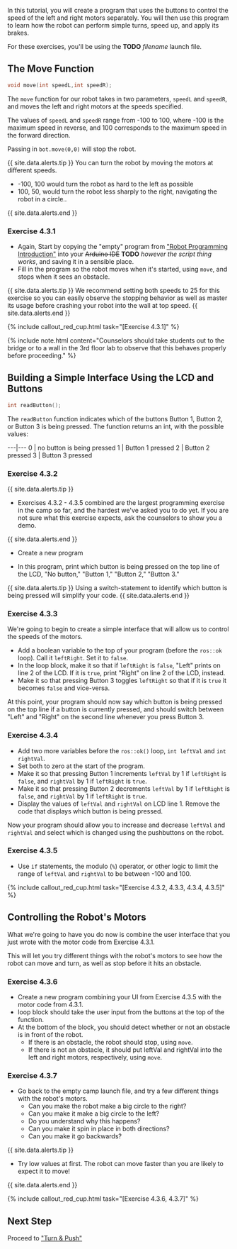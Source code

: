 In this tutorial, you will create a program that uses the buttons to control the speed of the left and right motors separately. You will then use this program to learn how the robot can perform simple turns, speed up, and apply its brakes.

For these exercises, you'll be using the **TODO** *filename* launch file.

## The Move Function

```cpp
void move(int speedL,int speedR);
```

The `move` function for our robot takes in two parameters, `speedL` and `speedR`, and moves the left and right motors at the speeds specified.

The values of `speedL` and `speedR` range from -100 to 100, where -100 is the maximum speed in reverse, and 100 corresponds to the maximum speed in the forward direction.

Passing in `bot.move(0,0)` will stop the robot.

{{ site.data.alerts.tip }}
You can turn the robot by moving the motors at different speeds. 
<ul>
<li>-100, 100 would turn the robot as hard to the left as possible</li>
<li>100, 50, would turn the robot less sharply to the right, navigating the robot in a circle..</li>
</ul>
{{ site.data.alerts.end }}

### Exercise 4.3.1

- Again, Start by copying the "empty" program from ["Robot Programming Introduction"](/robot_programming_introduction.html) into your ~~Arduino IDE~~ **TODO** *however the script thing works*, and saving it in a sensible place.
- Fill in the program so the robot moves when it's started, using `move`, and stops when it sees an obstacle.

{{ site.data.alerts.tip }}
We recommend setting both speeds to 25 for this exercise so you can easily observe the stopping behavior as well as master its usage before crashing your robot into the wall at top speed.
{{ site.data.alerts.end }}

{% include callout_red_cup.html task="[Exercise 4.3.1]" %}

{% include note.html content="Counselors should take students out to the bridge or to a wall in the 3rd floor lab to observe that this behaves properly before proceeding." %}

## Building a Simple Interface Using the LCD and Buttons

```cpp
int readButton();
```

The `readButton` function indicates which of the buttons Button 1, Button 2, or Button 3 is being pressed. The function returns an int, with the possible values:

---|---
0 | no button is being pressed
1 | Button 1 pressed
2 | Button 2 pressed
3 | Button 3 pressed

### Exercise 4.3.2

{{ site.data.alerts.tip }}
<ul>
<li>Exercises 4.3.2 - 4.3.5 combined are the largest programming exercise in the camp so far, and the hardest we've asked you to do yet. If you are not sure what this exercise expects, ask the counselors to show you a demo.</li>
</ul>
{{ site.data.alerts.end }}

- Create a new program

- In this program, print which button is being pressed on the top line of the LCD, "No button," "Button 1," "Button 2," "Button 3."

{{ site.data.alerts.tip }}
Using a switch-statement to identify which button is being pressed will simplify your code.
{{ site.data.alerts.end }}

### Exercise 4.3.3

We're going to begin to create a simple interface that will allow us to control the speeds of the motors.

- Add a boolean variable to the top of your program (before the `ros::ok` loop). Call it `leftRight`. Set it to `false`.
- In the loop block, make it so that if `leftRight` is `false`, "Left" prints on line 2 of the LCD. If it is `true`, print "Right" on line 2 of the LCD, instead.
- Make it so that pressing Button 3 toggles `leftRight` so that if it is `true` it becomes `false` and vice-versa.

At this point, your program should now say which button is being pressed on the top line if a button is currently pressed, and should switch between "Left" and "Right" on the second line whenever you press Button 3.

### Exercise 4.3.4

- Add two more variables before the `ros::ok()` loop, `int leftVal` and `int rightVal`.
- Set both to zero at the start of the program.
- Make it so that pressing Button 1 increments `leftVal` by 1 if `leftRight` is `false`, and `rightVal` by 1 if `leftRight` is `true`.
- Make it so that pressing Button 2 decrements `leftVal` by 1 if `leftRight` is `false`, and `rightVal` by 1 if `leftRight` is `true`.
- Display the values of `leftVal` and `rightVal` on LCD line 1. Remove the code that displays which button is being pressed.

Now your program should allow you to increase and decrease `leftVal` and `rightVal` and select which is changed using the pushbuttons on the robot.

### Exercise 4.3.5

- Use `if` statements, the modulo (`%`) operator, or other logic to limit the range of `leftVal` and `rightVal` to be between -100 and 100.

{% include callout_red_cup.html task="[Exercise 4.3.2, 4.3.3, 4.3.4, 4.3.5]" %}

## Controlling the Robot's Motors

What we're going to have you do now is combine the user interface that you just wrote with the motor code from Exercise 4.3.1.

This will let you try different things with the robot's motors to see how the robot can move and turn, as well as stop before it hits an obstacle.

### Exercise 4.3.6

- Create a new program combining your UI from Exercise 4.3.5 with the motor code from 4.3.1.
- loop block should take the user input from the buttons at the top of the function.
- At the bottom of the block, you should detect whether or not an obstacle is in front of the robot.
  - If there is an obstacle, the robot should stop, using `move`.
  - If there is not an obstacle, it should put leftVal and rightVal into the left and right motors, respectively, using `move`.

### Exercise 4.3.7

- Go back to the empty camp launch file, and try a few different things with the robot's motors.
  - Can you make the robot make a big circle to the right?
  - Can you make it make a big circle to the left?
  - Do you understand why this happens?
  - Can you make it spin in place in both directions?
  - Can you make it go backwards?

{{ site.data.alerts.tip }}
<ul>
<li>Try low values at first. The robot can move faster than you are likely to expect it to move!</li>
</ul>
{{ site.data.alerts.end }}

{% include callout_red_cup.html task="[Exercise 4.3.6, 4.3.7]" %}

## Next Step

Proceed to ["Turn & Push"](turn_and_push.html)
